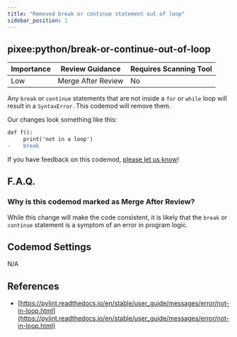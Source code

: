 ```yaml
---
title: "Removed break or continue statement out of loop"
sidebar_position: 1
---
```


## pixee:python/break-or-continue-out-of-loop

| Importance | Review Guidance    | Requires Scanning Tool |
| ---------- | ------------------ | ---------------------- |
| Low        | Merge After Review | No                     |

Any `break` or `continue` statements that are not inside a `for` or `while` loop will result in a `SyntaxError`. This codemod will remove them.

Our changes look something like this:

```diff
def f():
     print('not in a loop')
-    break
```

If you have feedback on this codemod, [please let us know](mailto:feedback@pixee.ai)!

## F.A.Q.

### Why is this codemod marked as Merge After Review?

While this change will make the code consistent, it is likely that the `break` or `continue` statement is a symptom of an error in program logic.

## Codemod Settings

N/A

## References

- [https://pylint.readthedocs.io/en/stable/user_guide/messages/error/not-in-loop.html](https://pylint.readthedocs.io/en/stable/user_guide/messages/error/not-in-loop.html)
